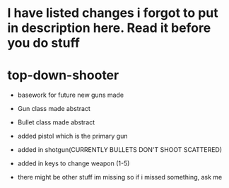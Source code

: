 # I have listed changes i forgot to put in description here. Read it before you do stuff
# top-down-shooter

- basework for future new guns made
- Gun class made abstract
- Bullet class made abstract
- added pistol which is the primary gun
- added in shotgun(CURRENTLY BULLETS DON'T SHOOT SCATTERED) 
- added in keys to change weapon (1-5)

- there might be other stuff im missing so if i missed something, ask me
